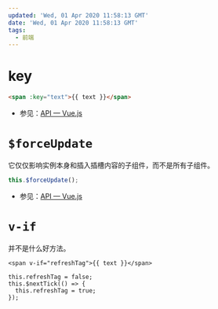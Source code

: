 ```yaml
---
updated: 'Wed, 01 Apr 2020 11:58:13 GMT'
date: 'Wed, 01 Apr 2020 11:58:13 GMT'
tags:
  - 前端
---
```


# key

```html
<span :key="text">{{ text }}</span>
```

-   参见：[API — Vue.js](https://cn.vuejs.org/v2/api/#key)

# `$forceUpdate`

它仅仅影响实例本身和插入插槽内容的子组件，而不是所有子组件。

```js
this.$forceUpdate();
```

-   参见：[API — Vue.js](https://cn.vuejs.org/v2/api/#vm-forceUpdate)

# `v-if`

并不是什么好方法。

```
<span v-if="refreshTag">{{ text }}</span>

this.refreshTag = false;
this.$nextTick(() => {
  this.refreshTag = true;
});
```
